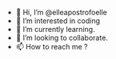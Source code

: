 - 👋 Hi, I’m @elleapostrofoelle
- 👀 I’m interested in coding
- 🌱 I’m currently learning.
- 💞️ I’m looking to collaborate.
- 📫 How to reach me ?

<!---
elleapostrofoelle/elleapostrofoelle is a ✨ special ✨ repository because its `README.md` (this file) appears on your GitHub profile.
You can click the Preview link to take a look at your changes.
--->
